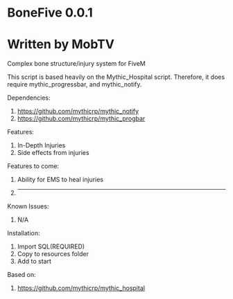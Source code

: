 # BoneFive 0.0.1
# Written by MobTV
Complex bone structure/injury system for FiveM

This script is based heavily on the Mythic_Hospital script. Therefore, it does require mythic_progressbar, and mythic_notify.

Dependencies:
1. https://github.com/mythicrp/mythic_notify
2. https://github.com/mythicrp/mythic_progbar

Features:
1. In-Depth Injuries
2. Side effects from injuries

Features to come:
1. Ability for EMS to heal injuries
2. ----

Known Issues:
1. N/A

Installation:
1. Import SQL(REQUIRED)
2. Copy to resources folder
3. Add to start

Based on:
1. https://github.com/mythicrp/mythic_hospital
